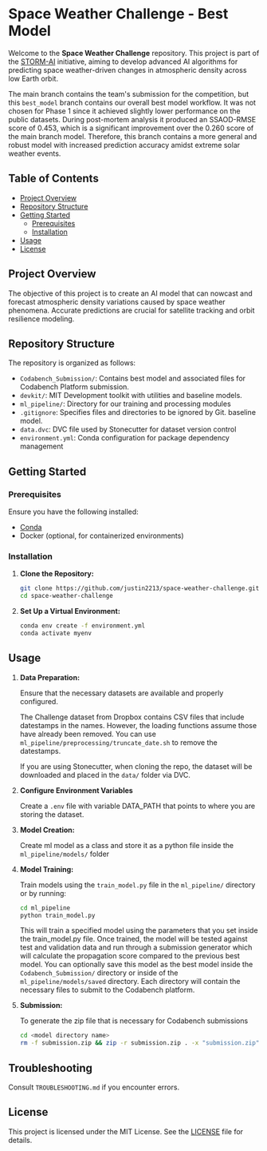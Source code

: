 # Space Weather Challenge - Best Model

Welcome to the **Space Weather Challenge** repository. This project is part of the [STORM-AI](https://github.com/ARCLab-MIT/STORM-AI-devkit-2025) initiative, aiming to develop advanced AI algorithms for predicting space weather-driven changes in atmospheric density across low Earth orbit.

The main branch contains the team's submission for the competition, but this `best_model` branch contains our overall best model workflow. It was not chosen for Phase 1 since it achieved slightly lower performance on the public datasets. During post-mortem analysis it produced an SSAOD-RMSE score of 0.453, which is a significant improvement over the 0.260 score of the main branch model. Therefore, this branch contains a more general and robust model with increased prediction accuracy amidst extreme solar weather events.

## Table of Contents

- [Project Overview](#project-overview)
- [Repository Structure](#repository-structure)
- [Getting Started](#getting-started)
  - [Prerequisites](#prerequisites)
  - [Installation](#installation)
- [Usage](#usage)
- [License](#license)

## Project Overview

The objective of this project is to create an AI model that can nowcast and forecast atmospheric density variations caused by space weather phenomena. Accurate predictions are crucial for satellite tracking and orbit resilience modeling.

## Repository Structure

The repository is organized as follows:

- `Codabench_Submission/`: Contains best model and associated files for Codabench Platform submission.
- `devkit/`: MIT Development toolkit with utilities and baseline models.
- `ml_pipeline/`: Directory for our training and processing modules
- `.gitignore`: Specifies files and directories to be ignored by Git.
baseline model.
- `data.dvc`: DVC file used by Stonecutter for dataset version control
- `environment.yml`: Conda configuration for package dependency management

## Getting Started

### Prerequisites

Ensure you have the following installed:

- [Conda](https://docs.conda.io/en/latest/miniconda.html)
- Docker (optional, for containerized environments)

### Installation

1. **Clone the Repository:**

   ```bash
   git clone https://github.com/justin2213/space-weather-challenge.git
   cd space-weather-challenge
   ```

2. **Set Up a Virtual Environment:**

   ```bash
   conda env create -f environment.yml
   conda activate myenv
   ```

## Usage

1. **Data Preparation:**

   Ensure that the necessary datasets are available and properly configured.

   The Challenge dataset from Dropbox contains CSV files that include datestamps in the names.
   However, the loading functions assume those have already been removed.
   You can use `ml_pipeline/preprocessing/truncate_date.sh` to remove the datestamps.

   If you are using Stonecutter, when cloning the repo, the dataset will be downloaded and placed in the `data/` folder via DVC.

2. **Configure Environment Variables**

   Create a `.env` file with variable DATA_PATH that points to where you are storing the dataset.

3. **Model Creation:**

   Create ml model as a class and store it as a python file inside the `ml_pipeline/models/` folder

4. **Model Training:**

   Train models using the `train_model.py` file in the `ml_pipeline/` directory or by running:

   ```bash
   cd ml_pipeline
   python train_model.py
   ```

   This will train a specified model using the parameters that you set inside the train_model.py file. Once trained, the model will be tested against test and validation data and run through a submission generator which will calculate the propagation score compared to the previous best model. You can optionally save this model as the best model inside the `Codabench_Submission/` directory or inside of the `ml_pipeline/models/saved` directory. Each directory will contain the necessary files to submit to the Codabench platform.
  
5. **Submission:**

   To generate the zip file that is necessary for Codabench submissions

   ```bash
   cd <model directory name>
   rm -f submission.zip && zip -r submission.zip . -x "submission.zip"
   ```
## Troubleshooting

Consult `TROUBLESHOOTING.md` if you encounter errors.

## License

This project is licensed under the MIT License. See the [LICENSE](LICENSE) file for details.
